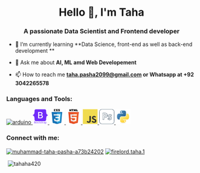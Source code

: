 <h1 align="center">Hello 👋, I'm Taha</h1>
<h3 align="center">A passionate Data Scientist and Frontend developer </h3>

- 🌱 I’m currently learning **Data Science, front-end as well as back-end development **

- 💬 Ask me about **AI, ML amd Web Developement**

- 📫 How to reach me **taha.pasha2099@gmail.com or Whatsapp at +92 3042265578**


  
<h3 align="left">Languages and Tools:</h3>
<p align="left"> <a href="https://www.arduino.cc/" target="_blank" rel="noreferrer"> <img src="https://cdn.worldvectorlogo.com/logos/arduino-1.svg" alt="arduino" width="40" height="40"/> </a> <a href="https://getbootstrap.com" target="_blank" rel="noreferrer"> <img src="https://raw.githubusercontent.com/devicons/devicon/master/icons/bootstrap/bootstrap-plain-wordmark.svg" alt="bootstrap" width="40" height="40"/> </a> <a href="https://www.w3schools.com/css/" target="_blank" rel="noreferrer"> <img src="https://raw.githubusercontent.com/devicons/devicon/master/icons/css3/css3-original-wordmark.svg" alt="css3" width="40" height="40"/> </a> <a href="https://www.w3.org/html/" target="_blank" rel="noreferrer"> <img src="https://raw.githubusercontent.com/devicons/devicon/master/icons/html5/html5-original-wordmark.svg" alt="html5" width="40" height="40"/> </a> <a href="https://developer.mozilla.org/en-US/docs/Web/JavaScript" target="_blank" rel="noreferrer"> <img src="https://raw.githubusercontent.com/devicons/devicon/master/icons/javascript/javascript-original.svg" alt="javascript" width="40" height="40"/> </a> <a href="https://www.photoshop.com/en" target="_blank" rel="noreferrer"> <img src="https://raw.githubusercontent.com/devicons/devicon/master/icons/photoshop/photoshop-line.svg" alt="photoshop" width="40" height="40"/> </a> <a href="https://www.python.org" target="_blank" rel="noreferrer"> <img src="https://raw.githubusercontent.com/devicons/devicon/master/icons/python/python-original.svg" alt="python" width="40" height="40"/> </a> </p>
  

<h3 align="left">Connect with me:</h3>
<p align="left">  
  
  <a href="https://linkedin.com/in/muhammad-taha-pasha-a73b24202" target="_blank"><img align="center" src="https://raw.githubusercontent.com/rahuldkjain/github-profile-readme-generator/master/src/images/icons/Social/linked-in-alt.svg" alt="muhammad-taha-pasha-a73b24202" height="30" width="40" /></a>
<a href="https://fb.com/firelord.taha.1" target="_blank"><img align="center" src="https://raw.githubusercontent.com/rahuldkjain/github-profile-readme-generator/master/src/images/icons/Social/facebook.svg" alt="firelord.taha.1" height="30" width="40" /></a>
</p>


<p>&nbsp;<img align="center" src="https://github-readme-stats.vercel.app/api?username=tahaha420&show_icons=true&locale=en" alt="tahaha420" /></p>
